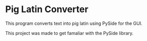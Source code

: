 # Pig Latin Converter

This program converts text into pig latin using PySide for the GUI.

This project was made to get famaliar with the PySide library.
